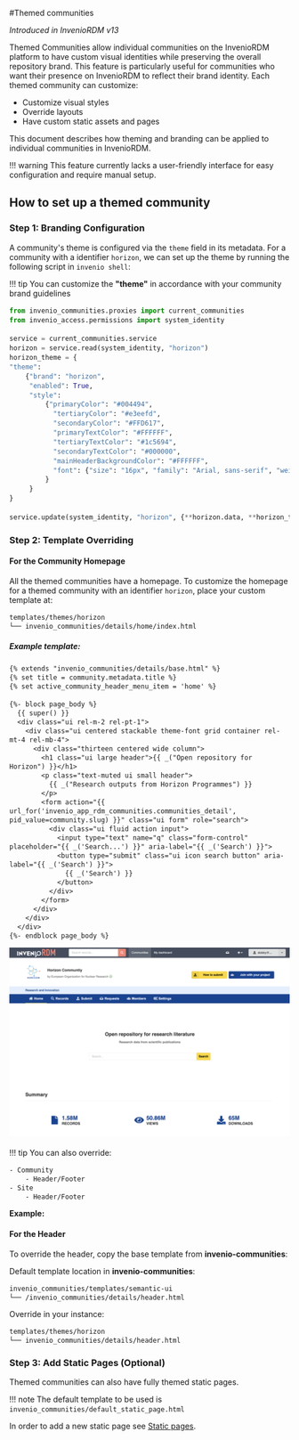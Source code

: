 #Themed communities

_Introduced in InvenioRDM v13_

Themed Communities allow individual communities on the InvenioRDM platform to have custom visual identities while preserving the overall repository brand. This feature is particularly useful for communities who want their presence on InvenioRDM to reflect their brand identity. Each themed community can customize:

- Customize visual styles
- Override layouts
- Have custom static assets and pages

This document describes how theming and branding can be applied to individual communities in InvenioRDM.

!!! warning
    This feature currently lacks a user-friendly interface for easy configuration and require manual setup.

## How to set up a themed community

### **Step 1: Branding Configuration**

A community's theme is configured via the `theme` field in its metadata. For a community with a identifier `horizon`, we can set up the theme by running the following script in `invenio shell`:

!!! tip
    You can customize the **"theme"** in accordance with your community brand guidelines

```python
from invenio_communities.proxies import current_communities
from invenio_access.permissions import system_identity

service = current_communities.service
horizon = service.read(system_identity, "horizon")
horizon_theme = {
"theme":
    {"brand": "horizon",
     "enabled": True,
     "style":
         {"primaryColor": "#004494",
           "tertiaryColor": "#e3eefd",
           "secondaryColor": "#FFD617",
           "primaryTextColor": "#FFFFFF",
           "tertiaryTextColor": "#1c5694",
           "secondaryTextColor": "#000000",
           "mainHeaderBackgroundColor": "#FFFFFF",
           "font": {"size": "16px", "family": "Arial, sans-serif", "weight": 600},
         }
     }
}

service.update(system_identity, "horizon", {**horizon.data, **horizon_theme})

```

### **Step 2: Template Overriding**

#### For the Community Homepage

All the themed communities have a homepage. To customize the homepage for a themed community with an identifier `horizon`, place your custom template at:

```
templates/themes/horizon
└── invenio_communities/details/home/index.html
```

##### Example template:

```jinja
{% extends "invenio_communities/details/base.html" %}
{% set title = community.metadata.title %}
{% set active_community_header_menu_item = 'home' %}

{%- block page_body %}
  {{ super() }}
  <div class="ui rel-m-2 rel-pt-1">
    <div class="ui centered stackable theme-font grid container rel-mt-4 rel-mb-4">
      <div class="thirteen centered wide column">
        <h1 class="ui large header">{{ _("Open repository for Horizon") }}</h1>
        <p class="text-muted ui small header">
          {{ _("Research outputs from Horizon Programmes") }}
        </p>
        <form action="{{ url_for('invenio_app_rdm_communities.communities_detail', pid_value=community.slug) }}" class="ui form" role="search">
          <div class="ui fluid action input">
            <input type="text" name="q" class="form-control" placeholder="{{ _('Search...') }}" aria-label="{{ _('Search') }}">
            <button type="submit" class="ui icon search button" aria-label="{{ _('Search') }}">
              {{ _('Search') }}
            </button>
          </div>
        </form>
      </div>
    </div>
  </div>
{%- endblock page_body %}
```

![Themed Community Homepage](imgs/themed_community_homepage.png)

!!! tip
    You can also override:

    - Community
        - Header/Footer
    - Site
        - Header/Footer

**Example:**

#### For the Header

To override the header, copy the base template from **invenio-communities**:

Default template location in **invenio-communities**:

```
invenio_communities/templates/semantic-ui
└── /invenio_communities/details/header.html
```

Override in your instance:

```
templates/themes/horizon
└── invenio_communities/details/header.html
```

### **Step 3: Add Static Pages (Optional)**

Themed communities can also have fully themed static pages.

!!! note
    The default template to be used is `invenio_communities/default_static_page.html`

In order to add a new static page see [Static pages](../static_pages.md).
